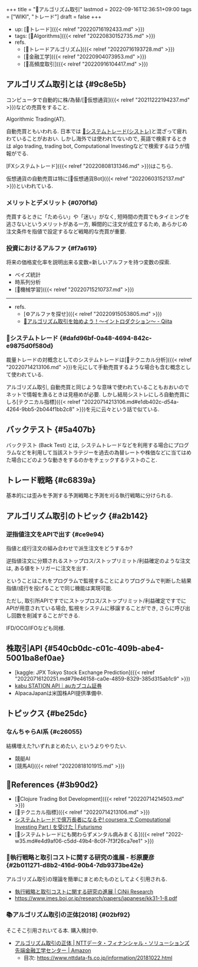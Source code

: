 +++
title = "📝アルゴリズム取引"
lastmod = 2022-09-16T12:36:51+09:00
tags = ["WIKI", "トレード"]
draft = false
+++

-   up: [📝トレード]({{< relref "20220716192433.md" >}})
-   tags: [🔖Algorithms]({{< relref "20220830152735.md" >}})
-   refs.
    -   [📝トレードアルゴリズム]({{< relref "20220716193728.md" >}})
    -   [📝金融工学]({{< relref "20220904073953.md" >}})
    -   [📝高頻度取引]({{< relref "20220916104417.md" >}})


## アルゴリズム取引とは {#9c8e5b}

コンピュータで自動的に株/為替/[📝仮想通貨]({{< relref "20211222194237.md" >}})などの売買をすること.

Algorithmic Trading(AT).

自動売買ともいわれる. 日本では [📝システムトレード(シストレ)](#dafd96bf-0a48-4694-842c-e9875d0f580d)と混ざって疲れわていることがおおい. しかし海外では使われてないので, 英語で検索するときは algo trading, trading bot, Computational Investingなどで検索するほうが情報がでる.

[FXシステムトレード]({{< relref "20220808131346.md" >}})はこちら.

仮想通貨の自動売買は特に[📝仮想通貨Bot]({{< relref "20220603152137.md" >}})といわれている.


### メリットとデメリット {#070f1d}

売買するときに「ためらい」や「迷い」がなく, 短時間の売買でもタイミングを逃さないというメリットがある一方, 瞬間的に注文が成立するため, あらかじめ注文条件を指値で設定するなど戦略的な売買が重要.


### 投資におけるアルファ {#f7a619}

将来の価格変化率を説明出来る変数=新しいアルファを持つ変数の探索.

-   ベイズ統計
-   時系列分析
-   [📝機械学習]({{< relref "20220715210737.md" >}})

---

-   refs.
    -   [⚙アルファを探せ]({{< relref "20220915053805.md" >}})
    -   [🔗アルゴリズム取引を始めよう！～イントロダクション～ - Qiita](https://qiita.com/kanawoinvest/items/25f79813bb38c79db08b)


### 📝システムトレード {#dafd96bf-0a48-4694-842c-e9875d0f580d}

裁量トレードの対概念としてのシステムトレードは[📝テクニカル分析]({{< relref "20220714213106.md" >}})を元にして手動売買するような場合も含む概念として使われている.

アルゴリズム取引, 自動売買と同じような意味で使われていることもおおいのでネットで情報を漁るときは見極めが必要. しかし結局シストレにしろ自動売買にしろ[テクニカル指標]({{< relref "20220714213106.md#e1db402c-d54a-4264-9bb5-2b044f1bb2c8" >}})を元に云々という話で似ている.


## バックテスト {#5a407b}

バックテスト (Back Test) とは, システムトレードなどを利用する場合にプログラムなどを利用して当該ストラテジーを過去の為替レートや株価などに当てはめた場合にどのような動きをするのかをチェックするテストのこと.


## トレード戦略 {#c6839a}

基本的には歪みを予測する予測戦略と予測を刈る執行戦略に分けられる.


## アルゴリズム取引のトピック {#a2b142}


### 逆指値注文をAPIで出す {#ce9e94}

指値と成行注文の組み合わせで派生注文をどうするか?

逆指値注文に分類されるストップロス/ストップリミット/利益確定のような注文は, ある値をトリガーに注文を出す.

ということはこれをプログラムで監視することによりプログラムで判断した結果指値/成行を投げることで同じ機能は実現可能.

ただし, 取引所APIですでにストップロス/ストップリミット/利益確定ですでにAPIが用意されている場合, 監視をシステムに移譲することができ, さらに呼び出し回数を削減することができる.

IFD/OCO/IFOなども同様.


## 株取引API {#540cb0dc-c01c-409b-abe4-5001ba8ef0ae}

-   [kaggle: JPX Tokyo Stock Exchange Prediction]({{< relref "20220716120251.md#79e46158-ca0e-4859-8329-385d315ab1c9" >}})
-   [kabu STATION API｜auカブコム証券](https://kabu.com/company/lp/lp90.html)
-   AlpacaJapanは米国株API提供準備中.


## トピックス {#be25dc}


### なんちゃらAI系 {#c26055}

結構増えた?いずれまとめたい, というよりやりたい.

-   競艇AI
-   [競馬AI]({{< relref "20220818101915.md" >}})


## 🔗References {#3b90d2}

-   [📝Clojure Trading Bot Development]({{< relref "20220714214503.md" >}})
-   [📝テクニカル指標]({{< relref "20220714213106.md" >}})
-   [システムトレードで億万長者になるぞ! coursera で Computational Investing Part I を受けた | Futurismo](https://futurismo.biz/archives/2678/#%e3%82%a2%e3%83%ab%e3%82%b4%e3%83%aa%e3%82%ba%e3%83%a0%e5%8f%96%e5%bc%95)
-   [💭システムトレードにも関わらずメンタル病みまくる]({{< relref "2022-w35.md#e4d9af06-c5dd-49b4-8c0f-7f3f26ca7ee1" >}})


### 📄執行戦略と取引コストに関する研究の進展 - 杉原慶彦 {#2b011271-d8b2-416d-90b4-7db9373be42e}

アルゴリズム取引の理論を簡単にまとめたものとしてよく引用される.

-   [執行戦略と取引コストに関する研究の進展 | CiNii Research](https://cir.nii.ac.jp/crid/1520010381074664960)
-   <https://www.imes.boj.or.jp/research/papers/japanese/kk31-1-8.pdf>


### 📚アルゴリズム取引の正体[2018] {#02bf92}

そこそこ引用されいてる本. 購入検討中.

-   [アルゴリズム取引の正体 | NTTデータ・フィナンシャル・ソリューションズ先端金融工学センター | Amazon](https://www.amazon.co.jp/dp/B07L67229W)
    -   目次: <https://www.nttdata-fs.co.jp/information/20181022.html>
